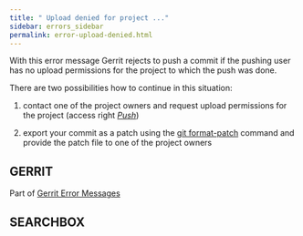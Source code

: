 ```yaml
---
title: " Upload denied for project ..."
sidebar: errors_sidebar
permalink: error-upload-denied.html
---
```

With this error message Gerrit rejects to push a commit if the pushing
user has no upload permissions for the project to which the push was
done.

There are two possibilities how to continue in this situation:

1.  contact one of the project owners and request upload permissions for
    the project (access right
    [*Push*](access-control.html#category_push))

2.  export your commit as a patch using the [git
    format-patch](http://www.kernel.org/pub/software/scm/git/docs/git-format-patch.html)
    command and provide the patch file to one of the project owners

## GERRIT

Part of [Gerrit Error Messages](error-messages.html)

## SEARCHBOX

